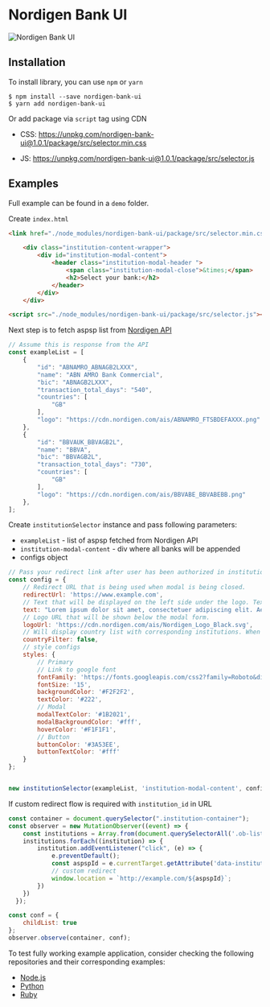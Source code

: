 
# Nordigen Bank UI

![Nordigen Bank UI](https://i.postimg.cc/PrCFNNqd/nordigen-ui.png)

## Installation

To install library, you can use `npm` or `yarn`

```
$ npm install --save nordigen-bank-ui
$ yarn add nordigen-bank-ui
```

Or add package via `script` tag using CDN

* CSS: https://unpkg.com/nordigen-bank-ui@1.0.1/package/src/selector.min.css

* JS: https://unpkg.com/nordigen-bank-ui@1.0.1/package/src/selector.js
## Examples

Full example can be found in a `demo` folder.

Create `index.html`

```html
<link href="./node_modules/nordigen-bank-ui/package/src/selector.min.css" rel="stylesheet" />

    <div class="institution-content-wrapper">
        <div id="institution-modal-content">
            <header class="institution-modal-header ">
                <span class="institution-modal-close">&times;</span>
                <h2>Select your bank:</h2>
            </header>
        </div>
    </div>

<script src="./node_modules/nordigen-bank-ui/package/src/selector.js"></script>
```

Next step is to fetch aspsp list from [Nordigen API](https://nordigen.com/en/docs/account-information/integration/parameters-and-responses/#/institutions/retrieve%20all%20supported%20Institutions%20in%20a%20given%20country)

```javascript
// Assume this is response from the API
const exampleList = [
    {
        "id": "ABNAMRO_ABNAGB2LXXX",
        "name": "ABN AMRO Bank Commercial",
        "bic": "ABNAGB2LXXX",
        "transaction_total_days": "540",
        "countries": [
            "GB"
        ],
        "logo": "https://cdn.nordigen.com/ais/ABNAMRO_FTSBDEFAXXX.png"
    },
    {
        "id": "BBVAUK_BBVAGB2L",
        "name": "BBVA",
        "bic": "BBVAGB2L",
        "transaction_total_days": "730",
        "countries": [
            "GB"
        ],
        "logo": "https://cdn.nordigen.com/ais/BBVABE_BBVABEBB.png"
    },
];
```

Create `institutionSelector` instance and pass following parameters:

* `exampleList` - list of aspsp fetched from Nordigen API
* `institution-modal-content` - div where all banks will be appended
* configs object

```javascript
// Pass your redirect link after user has been authorized in institution
const config = {
    // Redirect URL that is being used when modal is being closed.
    redirectUrl: 'https://www.example.com',
    // Text that will be displayed on the left side under the logo. Text is limited to 100 characters, and rest will be truncated.
    text: "Lorem ipsum dolor sit amet, consectetuer adipiscing elit. Aenean commodo ligula eget dolor. Aenean mavdvd",
    // Logo URL that will be shown below the modal form.
    logoUrl: 'https://cdn.nordigen.com/ais/Nordigen_Logo_Black.svg',
    // Will display country list with corresponding institutions. When `countryFilter` is set to `false`, only list of institutions will be shown.
    countryFilter: false,
    // style configs
    styles: {
        // Primary
        // Link to google font
        fontFamily: 'https://fonts.googleapis.com/css2?family=Roboto&display=swap',
        fontSize: '15',
        backgroundColor: '#F2F2F2',
        textColor: '#222',
        // Modal
        modalTextColor: '#1B2021',
        modalBackgroundColor: '#fff',
        hoverColor: '#F1F1F1',
        // Button
        buttonColor: '#3A53EE',
        buttonTextColor: '#fff'
    }
};


new institutionSelector(exampleList, 'institution-modal-content', config);
```

If custom redirect flow is required with `institution_id` in URL

```js
const container = document.querySelector(".institution-container");
const observer = new MutationObserver((event) => {
    const institutions = Array.from(document.querySelectorAll('.ob-list-institution > a'));
    institutions.forEach((institution) => {
        institution.addEventListener("click", (e) => {
            e.preventDefault();
            const aspspId = e.currentTarget.getAttribute('data-institution');
            // custom redirect
            window.location = `http://example.com/${aspspId}`;
        })
    })
  });

const conf = {
    childList: true
};
observer.observe(container, conf);
```

To test fully working example application, consider checking the following repositories and their corresponding examples:

* [Node.js](https://github.com/nordigen/nordigen-node)
* [Python](https://github.com/nordigen/nordigen-python)
* [Ruby](https://github.com/nordigen/nordigen-ruby)

